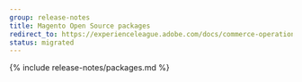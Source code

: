 ```yaml
---
group: release-notes
title: Magento Open Source packages
redirect_to: https://experienceleague.adobe.com/docs/commerce-operations/release/packages/magento-open-source.html
status: migrated
---
```


<!-- The 'packages' variable contains the 'packages' node of the '_data/codebase/v2_4/open-source/composer_lock.json' file
{% assign packages = site.data.codebase.v2_4.open-source.composer_lock.packages %} -->

<!-- The 'packages-dev' variable contains the 'packages-dev' node of the '_data/codebase/v2_4/open-source/composer_lock.json' file
{% assign packages-dev = site.data.codebase.v2_4.open-source.composer_lock.packages-dev %} -->

<!-- The 'product' variable contains data of the 'magento/product-community-edition' package {% assign product = packages | where_exp: "package", "package.name == 'magento/product-community-edition'" | first %} -->

<!-- The edition variable contains `ce` value from the _data/var.yml file
{% assign edition = site.data.var.ce %} -->

{% include release-notes/packages.md %}
